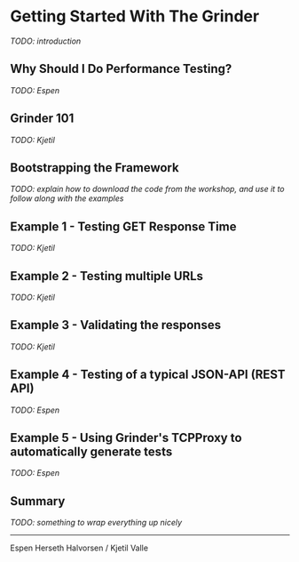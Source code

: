 # Getting Started With The Grinder

*TODO: introduction*

## Why Should I Do Performance Testing?

*TODO: Espen*

## Grinder 101

*TODO: Kjetil*

## Bootstrapping the Framework

*TODO: explain how to download the code from the workshop, and use it to follow along with the examples*

## Example 1 - Testing GET Response Time

*TODO: Kjetil*

## Example 2 - Testing multiple URLs

*TODO: Kjetil*

## Example 3 - Validating the responses

*TODO: Kjetil*

## Example 4 - Testing of a typical JSON-API (REST API)

*TODO: Espen*

## Example 5 - Using Grinder's TCPProxy to automatically generate tests

*TODO: Espen*

## Summary

*TODO: something to wrap everything up nicely*

---

Espen Herseth Halvorsen / Kjetil Valle
